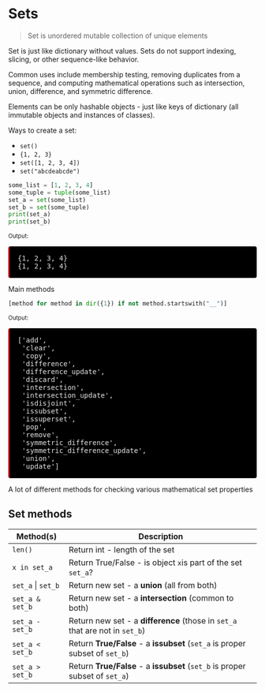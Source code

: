 # Sets

>  Set is unordered mutable collection of unique elements

Set is just like dictionary without values. Sets do not support indexing, slicing, or other sequence-like behavior.

Common uses include membership testing, removing duplicates from a sequence, and computing mathematical operations such as intersection, union, difference, and symmetric difference.

Elements can be only hashable objects - just like keys of dictionary (all immutable objects and instances of classes).

Ways to create a set:
* ```set()```
* ```{1, 2, 3}```
* ```set([1, 2, 3, 4])```
* ```set("abcdeabcde")```


```python
some_list = [1, 2, 3, 4]
some_tuple = tuple(some_list)
set_a = set(some_list)
set_b = set(some_tuple)
print(set_a)
print(set_b)
```

<sub>Output:</sub>

<pre style="display:block; white-space: pre-wrap; padding:16px; background-color: #000; color: #e2e2e2; font-family: Hack, Consolas, Menlo, Mono, monospace; border-left: .25em solid #bc0000; border-radius: 4px;">{1, 2, 3, 4}
{1, 2, 3, 4}</pre>


Main methods


```python
[method for method in dir({1}) if not method.startswith("__")]
```




<sub>Output:</sub>

<pre style="display:block; white-space: pre-wrap; padding:16px; background-color: #000; color: #e2e2e2; font-family: Hack, Consolas, Menlo, Mono, monospace; border-left: .25em solid #bc0000; border-radius: 4px;">['add',
 'clear',
 'copy',
 'difference',
 'difference_update',
 'discard',
 'intersection',
 'intersection_update',
 'isdisjoint',
 'issubset',
 'issuperset',
 'pop',
 'remove',
 'symmetric_difference',
 'symmetric_difference_update',
 'union',
 'update']</pre>



A lot of different methods for checking various mathematical set properties

## Set methods

| Method(s)               |  Description                                                                              |
|-------------------------|-------------------------------------------------------------------------------------------|
| ```len()```         | Return int - length of the set
| ```x in set_a```    | Return True/False - is object ```x```is part of the set ```set_a```?
| ```set_a``` &#124;  ```set_b``` | Return new set - a **union** (all from both)
| ```set_a & set_b``` | Return new set - a **intersection** (common to both)
| ```set_a - set_b``` | Return new set - a **difference** (those in ```set_a``` that are not in ```set_b```)
| ```set_a < set_b``` | Return **True/False** - a **issubset** (```set_a``` is proper subset of ```set_b```)
| ```set_a > set_b``` | Return **True/False** - a **issubset** (```set_b``` is proper subset of ```set_a```)